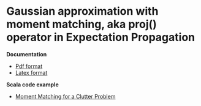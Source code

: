 Gaussian approximation with moment matching, aka proj() operator in Expectation Propagation
====================================================

**Documentation**

* [Pdf format][Pdf]
* [Latex format][Latex]

**Scala code example**

* [Moment Matching for a Clutter Problem][scala_code]

[pdf]: https://raw.github.com/danielkorzekwa/bayes-scala/master/doc/moment_matching/moment_matching.pdf
[latex]: https://raw.github.com/danielkorzekwa/bayes-scala/master/doc/moment_matching/latex/moment_matching.lyx
[scala_code]: https://github.com/danielkorzekwa/bayes-scala/blob/master/src/test/scala/dk/bayes/gaussian/ep/MomentMatchingTest.scala